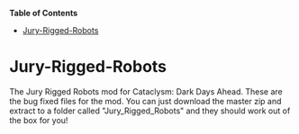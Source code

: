 <!-- START doctoc generated TOC please keep comment here to allow auto update -->
<!-- DON'T EDIT THIS SECTION, INSTEAD RE-RUN doctoc TO UPDATE -->
**Table of Contents**

- [Jury-Rigged-Robots](#jury-rigged-robots)

<!-- END doctoc generated TOC please keep comment here to allow auto update -->

# Jury-Rigged-Robots

The Jury Rigged Robots mod for Cataclysm: Dark Days Ahead. These are the bug fixed files for the mod. You can just
download the master zip and extract to a folder called "Jury_Rigged_Robots" and they should work out of the box for you!
